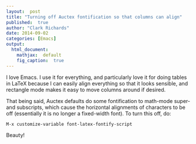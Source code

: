 ```yaml
---
layout:  post
title: "Turning off Auctex fontification so that columns can align"
published:  true
author: "Clark Richards"
date: 2014-09-02
categories: [Emacs]
output:
  html_document:
    mathjax:  default
    fig_caption:  true
---
```


I love Emacs. I use it for everything, and particularly love it for doing tables in LaTeX because I can easily align everything so that it looks sensible, and rectangle mode makes it easy to move columns around if desired.

That being said, Auctex defaults do some fontification to math-mode super- and subscripts, which cause the horizontal alignments of characters to be off (essentially it is no longer a fixed-width font). To turn this off, do:

```
M-x customize-variable font-latex-fontify-script
```

Beauty!
